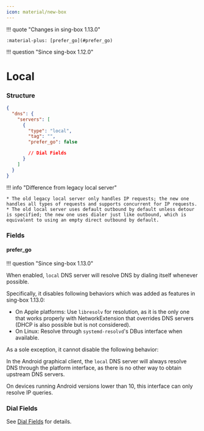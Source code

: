 ```yaml
---
icon: material/new-box
---
```


!!! quote "Changes in sing-box 1.13.0"

    :material-plus: [prefer_go](#prefer_go)  

!!! question "Since sing-box 1.12.0"

# Local

### Structure

```json
{
  "dns": {
    "servers": [
      {
        "type": "local",
        "tag": "",
        "prefer_go": false

        // Dial Fields
      }
    ]
  }
}
```

!!! info "Difference from legacy local server"

    * The old legacy local server only handles IP requests; the new one handles all types of requests and supports concurrent for IP requests.
    * The old local server uses default outbound by default unless detour is specified; the new one uses dialer just like outbound, which is equivalent to using an empty direct outbound by default.

### Fields

#### prefer_go

!!! question "Since sing-box 1.13.0"

When enabled, `local` DNS server will resolve DNS by dialing itself whenever possible.

Specifically, it disables following behaviors which was added as features in sing-box 1.13.0:

* On Apple platforms: Use `libresolv` for resolution, as it is the only one that works properly with NetworkExtension
  that overrides DNS servers (DHCP is also possible but is not considered).
* On Linux: Resolve through `systemd-resolvd`'s DBus interface when available.

As a sole exception, it cannot disable the following behavior:

In the Android graphical client, the `local` DNS server will always resolve DNS through the platform interface,
as there is no other way to obtain upstream DNS servers. 

On devices running Android versions lower than 10, this interface can only resolve IP queries.

### Dial Fields

See [Dial Fields](/configuration/shared/dial/) for details.
